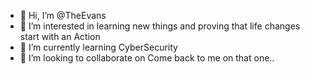 - 👋 Hi, I’m @TheEvans
- 👀 I’m interested in learning new things and proving that life changes start with an Action
- 🌱 I’m currently learning CyberSecurity 
- 💞️ I’m looking to collaborate on Come back to me on that one..

<!---
TheEvans/TheEvans is a ✨ special ✨ repository because its `README.md` (this file) appears on your GitHub profile.
You can click the Preview link to take a look at your changes.
--->

